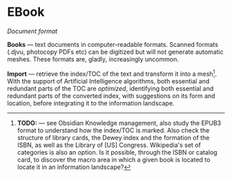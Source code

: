 # EBook
*Document format*

**Books** — text documents in computer-readable formats. Scanned formats (.djvu, photocopy PDFs etc) can be digitized but will not generate automatic meshes. These formats are, gladly, increasingly uncommon.

**Import** — retrieve the index/TOC of the text and transform it into a mesh[^1]. With the support of Artificial Intelligence algorithms, both essential and redundant parts of the TOC are *optimized*, identifying both essential and redundant parts of the converted index, with suggestions on its form and location, before integrating it to the information landscape.

[^1]: **TODO:** — see Obsidian Knowledge management, also study the EPUB3 format to understand how the index/TOC is marked. Also check the structure of library cards, the Dewey index and the formation of the ISBN, as well as the Library of \[US\] Congress. Wikipedia's set of categories is also an option. Is it possible, through the ISBN or catalog card, to discover the macro area in which a given book is located to locate it in an information landscape?
